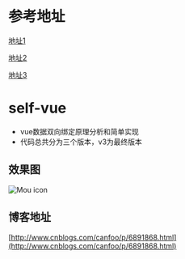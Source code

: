 # 参考地址

[地址1](https://juejin.im/entry/6844903479044112391)

[地址2](https://segmentfault.com/a/1190000006599500#articleHeader6)

[地址3](https://developer.mozilla.org/zh-CN/docs/Web/JavaScript/Reference/Global_Objects/Object/defineProperty)

# self-vue
- vue数据双向绑定原理分析和简单实现
- 代码总共分为三个版本，v3为最终版本

## 效果图
![Mou icon](./selfvue.gif)
## 博客地址
[http://www.cnblogs.com/canfoo/p/6891868.html](http://www.cnblogs.com/canfoo/p/6891868.html)



